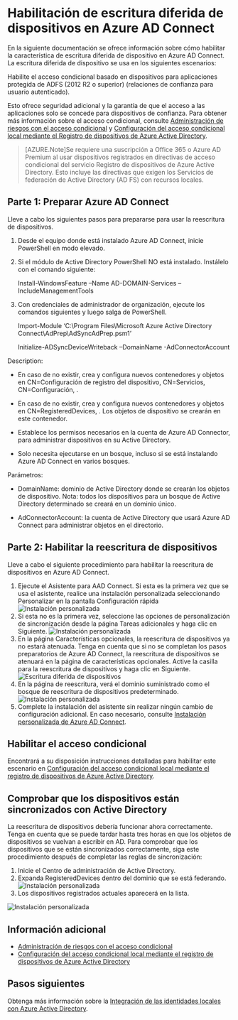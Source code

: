 <properties
	pageTitle="Habilitación de escritura diferida de dispositivos en Azure AD Connect | Microsoft Azure"
	description="En este documento se describe cómo habilitar la escritura diferida de dispositivo con Azure AD Connect"
	services="active-directory"
	documentationCenter=""
	authors="billmath"
	manager="StevenPo"
	editor="curtand"/>

<tags
	ms.service="active-directory"  
	ms.workload="identity"
	ms.tgt_pltfrm="na"
	ms.devlang="na"
	ms.topic="article"
	ms.date="09/15/2015"
	ms.author="billmath"/>

# Habilitación de escritura diferida de dispositivos en Azure AD Connect

En la siguiente documentación se ofrece información sobre cómo habilitar la característica de escritura diferida de dispositivo en Azure AD Connect. La escritura diferida de dispositivo se usa en los siguientes escenarios:

Habilite el acceso condicional basado en dispositivos para aplicaciones protegida de ADFS (2012 R2 o superior) (relaciones de confianza para usuario autenticado).

Esto ofrece seguridad adicional y la garantía de que el acceso a las aplicaciones solo se concede para dispositivos de confianza. Para obtener más información sobre el acceso condicional, consulte [Administración de riesgos con el acceso condicional](active-directory-conditional-access.md) y [Configuración del acceso condicional local mediante el Registro de dispositivos de Azure Active Directory](https://msdn.microsoft.com/library/azure/dn788908.aspx).

>[AZURE.Note]Se requiere una suscripción a Office 365 o Azure AD Premium al usar dispositivos registrados en directivas de acceso condicional del servicio Registro de dispositivos de Azure Active Directory. Esto incluye las directivas que exigen los Servicios de federación de Active Directory (AD FS) con recursos locales.

## Parte 1: Preparar Azure AD Connect
Lleve a cabo los siguientes pasos para prepararse para usar la reescritura de dispositivos.

1.	Desde el equipo donde está instalado Azure AD Connect, inicie PowerShell en modo elevado.

2.	Si el módulo de Active Directory PowerShell NO está instalado. Instálelo con el comando siguiente:

	Install-WindowsFeature –Name AD-DOMAIN-Services –IncludeManagementTools

3.	Con credenciales de administrador de organización, ejecute los comandos siguientes y luego salga de PowerShell.

	Import-Module ‘C:\\Program Files\\Microsoft Azure Active Directory Connect\\AdPrep\\AdSyncAdPrep.psm1’

	Initialize-ADSyncDeviceWriteback –DomainName <name> -AdConnectorAccount <account>

Description:



- En caso de no existir, crea y configura nuevos contenedores y objetos en CN=Configuración de registro del dispositivo, CN=Servicios, CN=Configuración, <forest-dn>.



- En caso de no existir, crea y configura nuevos contenedores y objetos en CN=RegisteredDevices, <domain-dn>. Los objetos de dispositivo se crearán en este contenedor.



- Establece los permisos necesarios en la cuenta de Azure AD Connector, para administrar dispositivos en su Active Directory.



- Solo necesita ejecutarse en un bosque, incluso si se está instalando Azure AD Connect en varios bosques.

Parámetros:


- DomainName: dominio de Active Directory donde se crearán los objetos de dispositivo. Nota: todos los dispositivos para un bosque de Active Directory determinado se creará en un dominio único.


- AdConnectorAccount: la cuenta de Active Directory que usará Azure AD Connect para administrar objetos en el directorio.

## Parte 2: Habilitar la reescritura de dispositivos
Lleve a cabo el siguiente procedimiento para habilitar la reescritura de dispositivos en Azure AD Connect.

1.	Ejecute el Asistente para AAD Connect. Si esta es la primera vez que se usa el asistente, realice una instalación personalizada seleccionando Personalizar en la pantalla Configuración rápida ![Instalación personalizada](./media/active-directory-aadconnect-get-started-custom-device-writeback/devicewriteback1.png)
2.	Si esta no es la primera vez, seleccione las opciones de personalización de sincronización desde la página Tareas adicionales y haga clic en Siguiente. ![Instalación personalizada](./media/active-directory-aadconnect-get-started-custom-device-writeback/devicewriteback2.png)
3.	En la página Características opcionales, la reescritura de dispositivos ya no estará atenuada. Tenga en cuenta que si no se completan los pasos preparatorios de Azure AD Connect, la reescritura de dispositivos se atenuará en la página de características opcionales. Active la casilla para la reescritura de dispositivos y haga clic en Siguiente. ![Escritura diferida de dispositivos](./media/active-directory-aadconnect-get-started-custom-device-writeback/devicewriteback3.png)
4.	En la página de reescritura, verá el dominio suministrado como el bosque de reescritura de dispositivos predeterminado. ![Instalación personalizada](./media/active-directory-aadconnect-get-started-custom-device-writeback/devicewriteback4.png)
5.	Complete la instalación del asistente sin realizar ningún cambio de configuración adicional. En caso necesario, consulte [Instalación personalizada de Azure AD Connect](active-directory-aadconnect-get-started-custom.md).



## Habilitar el acceso condicional
Encontrará a su disposición instrucciones detalladas para habilitar este escenario en [Configuración del acceso condicional local mediante el registro de dispositivos de Azure Active Directory](https://msdn.microsoft.com/library/azure/dn788908.aspx).

## Comprobar que los dispositivos están sincronizados con Active Directory
La reescritura de dispositivos debería funcionar ahora correctamente. Tenga en cuenta que se puede tardar hasta tres horas en que los objetos de dispositivos se vuelvan a escribir en AD. Para comprobar que los dispositivos que se están sincronizados correctamente, siga este procedimiento después de completar las reglas de sincronización:

1.	Inicie el Centro de administración de Active Directory.
2.	Expanda RegisteredDevices dentro del dominio que se está federando. ![Instalación personalizada](./media/active-directory-aadconnect-get-started-custom-device-writeback/devicewriteback5.png)
3.	Los dispositivos registrados actuales aparecerá en la lista.

![Instalación personalizada](./media/active-directory-aadconnect-get-started-custom-device-writeback/devicewriteback6.png)

## Información adicional
- [Administración de riesgos con el acceso condicional](active-directory-conditional-access.md)
- [Configuración del acceso condicional local mediante el registro de dispositivos de Azure Active Directory](https://msdn.microsoft.com/library/azure/dn788908.aspx)

## Pasos siguientes
Obtenga más información sobre la [Integración de las identidades locales con Azure Active Directory](active-directory-aadconnect.md).

<!---HONumber=Oct15_HO3-->